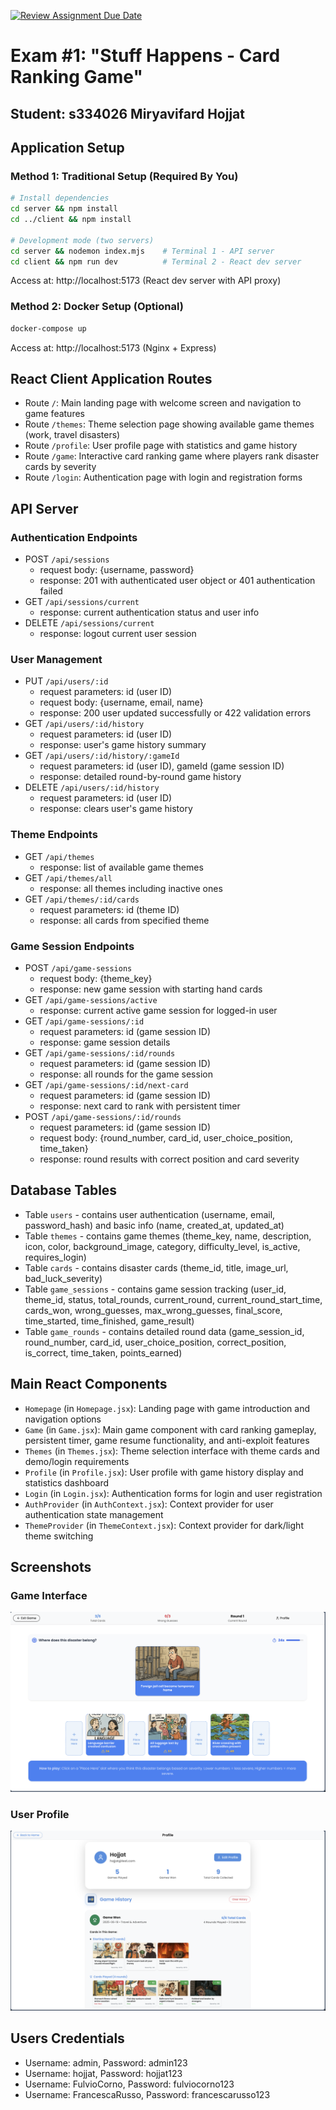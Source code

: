 [![Review Assignment Due Date](https://classroom.github.com/assets/deadline-readme-button-22041afd0340ce965d47ae6ef1cefeee28c7c493a6346c4f15d667ab976d596c.svg)](https://classroom.github.com/a/ArqHNgsV)
# Exam #1: "Stuff Happens - Card Ranking Game"
## Student: s334026 Miryavifard Hojjat

## Application Setup

### Method 1: Traditional Setup (Required By You)
```bash
# Install dependencies
cd server && npm install
cd ../client && npm install

# Development mode (two servers)
cd server && nodemon index.mjs    # Terminal 1 - API server
cd client && npm run dev          # Terminal 2 - React dev server
```
Access at: http://localhost:5173 (React dev server with API proxy)

### Method 2: Docker Setup (Optional)
```bash
docker-compose up
```
Access at: http://localhost:5173 (Nginx + Express)

## React Client Application Routes

- Route `/`: Main landing page with welcome screen and navigation to game features
- Route `/themes`: Theme selection page showing available game themes (work, travel disasters)
- Route `/profile`: User profile page with statistics and game history
- Route `/game`: Interactive card ranking game where players rank disaster cards by severity
- Route `/login`: Authentication page with login and registration forms

## API Server

### Authentication Endpoints
- POST `/api/sessions`
  - request body: {username, password}
  - response: 201 with authenticated user object or 401 authentication failed
- GET `/api/sessions/current`
  - response: current authentication status and user info
- DELETE `/api/sessions/current`
  - response: logout current user session

### User Management
- PUT `/api/users/:id`
  - request parameters: id (user ID)
  - request body: {username, email, name}
  - response: 200 user updated successfully or 422 validation errors
- GET `/api/users/:id/history`
  - request parameters: id (user ID)
  - response: user's game history summary
- GET `/api/users/:id/history/:gameId`
  - request parameters: id (user ID), gameId (game session ID)
  - response: detailed round-by-round game history
- DELETE `/api/users/:id/history`
  - request parameters: id (user ID)
  - response: clears user's game history

### Theme Endpoints
- GET `/api/themes`
  - response: list of available game themes
- GET `/api/themes/all`
  - response: all themes including inactive ones
- GET `/api/themes/:id/cards`
  - request parameters: id (theme ID)
  - response: all cards from specified theme

### Game Session Endpoints
- POST `/api/game-sessions`
  - request body: {theme_key}
  - response: new game session with starting hand cards
- GET `/api/game-sessions/active`
  - response: current active game session for logged-in user
- GET `/api/game-sessions/:id`
  - request parameters: id (game session ID)
  - response: game session details
- GET `/api/game-sessions/:id/rounds`
  - request parameters: id (game session ID)
  - response: all rounds for the game session
- GET `/api/game-sessions/:id/next-card`
  - request parameters: id (game session ID)
  - response: next card to rank with persistent timer
- POST `/api/game-sessions/:id/rounds`
  - request parameters: id (game session ID)
  - request body: {round_number, card_id, user_choice_position, time_taken}
  - response: round results with correct position and card severity

## Database Tables

- Table `users` - contains user authentication (username, email, password_hash) and basic info (name, created_at, updated_at)
- Table `themes` - contains game themes (theme_key, name, description, icon, color, background_image, category, difficulty_level, is_active, requires_login)
- Table `cards` - contains disaster cards (theme_id, title, image_url, bad_luck_severity)
- Table `game_sessions` - contains game session tracking (user_id, theme_id, status, total_rounds, current_round, current_round_start_time, cards_won, wrong_guesses, max_wrong_guesses, final_score, time_started, time_finished, game_result)
- Table `game_rounds` - contains detailed round data (game_session_id, round_number, card_id, user_choice_position, correct_position, is_correct, time_taken, points_earned)

## Main React Components

- `Homepage` (in `Homepage.jsx`): Landing page with game introduction and navigation options
- `Game` (in `Game.jsx`): Main game component with card ranking gameplay, persistent timer, game resume functionality, and anti-exploit features
- `Themes` (in `Themes.jsx`): Theme selection interface with theme cards and demo/login requirements
- `Profile` (in `Profile.jsx`): User profile with game history display and statistics dashboard
- `Login` (in `Login.jsx`): Authentication forms for login and user registration
- `AuthProvider` (in `AuthContext.jsx`): Context provider for user authentication state management
- `ThemeProvider` (in `ThemeContext.jsx`): Context provider for dark/light theme switching

## Screenshots

### Game Interface
![Game Interface](./client/public/screenshots/game.png)


### User Profile
![User Profile](./client/public/screenshots/profile.png)



## Users Credentials

- Username: admin, Password: admin123 
- Username: hojjat, Password: hojjat123 
- Username: FulvioCorno, Password: fulviocorno123 
- Username: FrancescaRusso, Password: francescarusso123 
